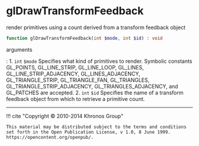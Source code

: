 # glDrawTransformFeedback
render primitives using a count derived from a transform feedback object

```php
function glDrawTransformFeedback(int $mode, int $id) : void
```



arguments

:    1. `int` `$mode` Specifies what kind of primitives to render. Symbolic
    constants <constant>GL_POINTS</constant>, <constant>GL_LINE_STRIP</constant>,
    <constant>GL_LINE_LOOP</constant>, <constant>GL_LINES</constant>,
    <constant>GL_LINE_STRIP_ADJACENCY</constant>,
    <constant>GL_LINES_ADJACENCY</constant>,
    <constant>GL_TRIANGLE_STRIP</constant>, <constant>GL_TRIANGLE_FAN</constant>,
    <constant>GL_TRIANGLES</constant>,
    <constant>GL_TRIANGLE_STRIP_ADJACENCY</constant>,
    <constant>GL_TRIANGLES_ADJACENCY</constant>, and
    <constant>GL_PATCHES</constant> are accepted.
    2. `int` `$id` Specifies the name of a transform feedback object from which
    to retrieve a primitive count.



---
     

!!! cite "Copyright © 2010-2014 Khronos Group"

    This material may be distributed subject to the terms and conditions set forth in the Open Publication License, v 1.0, 8 June 1999. https://opencontent.org/openpub/.